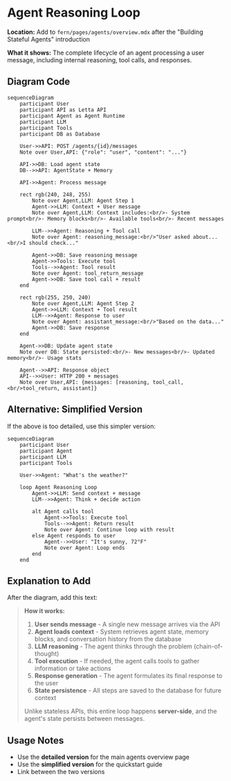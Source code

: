 # Agent Reasoning Loop

**Location:** Add to `fern/pages/agents/overview.mdx` after the "Building Stateful Agents" introduction

**What it shows:** The complete lifecycle of an agent processing a user message, including internal reasoning, tool calls, and responses.

## Diagram Code

```mermaid
sequenceDiagram
    participant User
    participant API as Letta API
    participant Agent as Agent Runtime
    participant LLM
    participant Tools
    participant DB as Database

    User->>API: POST /agents/{id}/messages
    Note over User,API: {"role": "user", "content": "..."}

    API->>DB: Load agent state
    DB-->>API: AgentState + Memory

    API->>Agent: Process message

    rect rgb(240, 248, 255)
        Note over Agent,LLM: Agent Step 1
        Agent->>LLM: Context + User message
        Note over Agent,LLM: Context includes:<br/>- System prompt<br/>- Memory blocks<br/>- Available tools<br/>- Recent messages

        LLM-->>Agent: Reasoning + Tool call
        Note over Agent: reasoning_message:<br/>"User asked about...<br/>I should check..."

        Agent->>DB: Save reasoning message
        Agent->>Tools: Execute tool
        Tools-->>Agent: Tool result
        Note over Agent: tool_return_message
        Agent->>DB: Save tool call + result
    end

    rect rgb(255, 250, 240)
        Note over Agent,LLM: Agent Step 2
        Agent->>LLM: Context + Tool result
        LLM-->>Agent: Response to user
        Note over Agent: assistant_message:<br/>"Based on the data..."
        Agent->>DB: Save response
    end

    Agent->>DB: Update agent state
    Note over DB: State persisted:<br/>- New messages<br/>- Updated memory<br/>- Usage stats

    Agent-->>API: Response object
    API-->>User: HTTP 200 + messages
    Note over User,API: {messages: [reasoning, tool_call,<br/>tool_return, assistant]}
```

## Alternative: Simplified Version

If the above is too detailed, use this simpler version:

```mermaid
sequenceDiagram
    participant User
    participant Agent
    participant LLM
    participant Tools

    User->>Agent: "What's the weather?"

    loop Agent Reasoning Loop
        Agent->>LLM: Send context + message
        LLM-->>Agent: Think + decide action

        alt Agent calls tool
            Agent->>Tools: Execute tool
            Tools-->>Agent: Return result
            Note over Agent: Continue loop with result
        else Agent responds to user
            Agent-->>User: "It's sunny, 72°F"
            Note over Agent: Loop ends
        end
    end
```

## Explanation to Add

After the diagram, add this text:

> **How it works:**
>
> 1. **User sends message** - A single new message arrives via the API
> 2. **Agent loads context** - System retrieves agent state, memory blocks, and conversation history from the database
> 3. **LLM reasoning** - The agent thinks through the problem (chain-of-thought)
> 4. **Tool execution** - If needed, the agent calls tools to gather information or take actions
> 5. **Response generation** - The agent formulates its final response to the user
> 6. **State persistence** - All steps are saved to the database for future context
>
> Unlike stateless APIs, this entire loop happens **server-side**, and the agent's state persists between messages.

## Usage Notes

- Use the **detailed version** for the main agents overview page
- Use the **simplified version** for the quickstart guide
- Link between the two versions